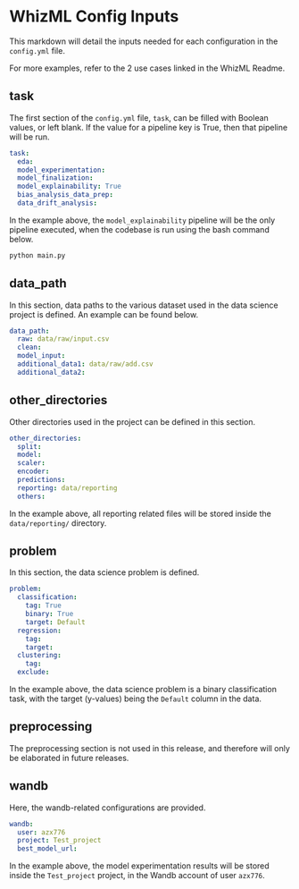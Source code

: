 # WhizML Config Inputs
This markdown will detail the inputs needed for each configuration in the `config.yml` file.

For more examples, refer to the 2 use cases linked in the WhizML Readme.

## task
The first section of the `config.yml` file, `task`, can be filled with Boolean values, or left blank.
If the value for a pipeline key is True, then that pipeline will be run.

```YAML
task:
  eda: 
  model_experimentation: 
  model_finalization:
  model_explainability: True
  bias_analysis_data_prep:
  data_drift_analysis:
```

In the example above, the `model_explainability` pipeline will be the only pipeline executed, when the codebase is run
using the bash command below.

```bash
python main.py
```

## data_path
In this section, data paths to the various dataset used in the data science project is defined. An example can be
found below.

```YAML
data_path:
  raw: data/raw/input.csv
  clean:
  model_input:
  additional_data1: data/raw/add.csv
  additional_data2:
```

## other_directories
Other directories used in the project can be defined in this section.

```YAML
other_directories:
  split:
  model:
  scaler:
  encoder:
  predictions:
  reporting: data/reporting
  others:
```

In the example above, all reporting related files will be stored inside the `data/reporting/` directory.

## problem
In this section, the data science problem is defined.

```YAML
problem:
  classification:
    tag: True
    binary: True
    target: Default
  regression:
    tag:
    target:
  clustering:
    tag:
  exclude:
```

In the example above, the data science problem is a binary classification task, with the target (y-values) being 
the `Default` column in the data.

## preprocessing
The preprocessing section is not used in this release, and therefore will only be elaborated in future releases.

## wandb
Here, the wandb-related configurations are provided.

```YAML
wandb:
  user: azx776
  project: Test_project
  best_model_url: 
```

In the example above, the model experimentation results will be stored inside the `Test_project` project, in the Wandb account of user `azx776`.